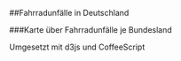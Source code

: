 ##Fahrradunfälle in Deutschland

###Karte über Fahrradunfälle je Bundesland 

Umgesetzt mit d3js und CoffeeScript